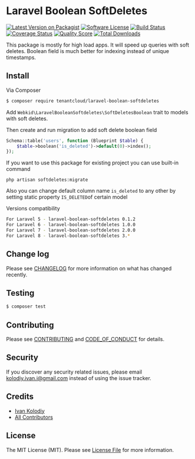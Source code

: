 # Laravel Boolean SoftDeletes

[![Latest Version on Packagist][ico-version]][link-packagist]
[![Software License][ico-license]](LICENSE.md)
[![Build Status][ico-travis]][link-travis]
[![Coverage Status][ico-scrutinizer]][link-scrutinizer]
[![Quality Score][ico-code-quality]][link-code-quality]
[![Total Downloads][ico-downloads]][link-downloads]

This package is mostly for high load apps. It will speed up queries with soft deletes.
Boolean field is much better for indexing instead of unique timestamps.

## Install

Via Composer

``` bash
$ composer require tenantcloud/laravel-boolean-softdeletes
```

Add `Webkid\LaravelBooleanSoftdeletes\SoftDeletesBoolean` trait to models with soft deletes.

Then create and run migration to add soft delete boolean field
```php
Schema::table('users', function (Blueprint $table) {
    $table->boolean('is_deleted')->default(0)->index();
});
```

If you want to use this package for existing project you can use built-in command
```dotenv
php artisan softdeletes:migrate
```

Also you can change default column name `is_deleted` to any other by setting static property `IS_DELETED`of certain model


Versions compatibility
``` bash
For Laravel 5 - laravel-boolean-softdeletes 0.1.2
For Laravel 6 - laravel-boolean-softdeletes 1.0.0
For Laravel 7 - laravel-boolean-softdeletes 2.0.0
For Laravel 8 - laravel-boolean-softdeletes 3.*
```


## Change log

Please see [CHANGELOG](CHANGELOG.md) for more information on what has changed recently.

## Testing

``` bash
$ composer test
```

## Contributing

Please see [CONTRIBUTING](CONTRIBUTING.md) and [CODE_OF_CONDUCT](CODE_OF_CONDUCT.md) for details.

## Security

If you discover any security related issues, please email kolodiy.ivan.i@gmail.com instead of using the issue tracker.

## Credits

- [Ivan Kolodiy][link-author]
- [All Contributors][link-contributors]

## License

The MIT License (MIT). Please see [License File](LICENSE.md) for more information.

[ico-version]: https://img.shields.io/packagist/v/tenantcloud/laravel-boolean-softdeletes.svg?style=flat-square
[ico-license]: https://img.shields.io/badge/license-MIT-brightgreen.svg?style=flat-square
[ico-travis]: https://img.shields.io/travis/tenantcloud/laravel-boolean-softdeletes/master.svg?style=flat-square
[ico-scrutinizer]: https://img.shields.io/scrutinizer/coverage/g/tenantcloud/laravel-boolean-softdeletes.svg?style=flat-square
[ico-code-quality]: https://img.shields.io/scrutinizer/g/tenantcloud/laravel-boolean-softdeletes.svg?style=flat-square
[ico-downloads]: https://img.shields.io/packagist/dt/tenantcloud/laravel-boolean-softdeletes.svg?style=flat-square

[link-packagist]: https://packagist.org/packages/tenantcloud/laravel-boolean-softdeletes
[link-travis]: https://travis-ci.org/tenantcloud/laravel-boolean-softdeletes
[link-scrutinizer]: https://scrutinizer-ci.com/g/tenantcloud/laravel-boolean-softdeletes/code-structure
[link-code-quality]: https://scrutinizer-ci.com/g/tenantcloud/laravel-boolean-softdeletes
[link-downloads]: https://packagist.org/packages/tenantcloud/laravel-boolean-softdeletes
[link-author]: https://github.com/ivankolodii
[link-contributors]: ../../contributors
